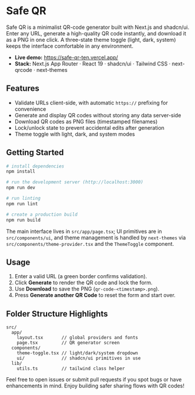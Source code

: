 # Safe QR

Safe QR is a minimalist QR-code generator built with Next.js and shadcn/ui. Enter any URL, generate a high-quality QR code instantly, and download it as a PNG in one click. A three-state theme toggle (light, dark, system) keeps the interface comfortable in any environment.

- **Live demo:** https://safe-qr-ten.vercel.app/
- **Stack:** Next.js App Router · React 19 · shadcn/ui · Tailwind CSS · next-qrcode · next-themes

## Features

- Validate URLs client-side, with automatic `https://` prefixing for convenience
- Generate and display QR codes without storing any data server-side
- Download QR codes as PNG files (timestamped filenames)
- Lock/unlock state to prevent accidental edits after generation
- Theme toggle with light, dark, and system modes

## Getting Started

```bash
# install dependencies
npm install

# run the development server (http://localhost:3000)
npm run dev

# run linting
npm run lint

# create a production build
npm run build
```

The main interface lives in `src/app/page.tsx`; UI primitives are in `src/components/ui`, and theme management is handled by `next-themes` via `src/components/theme-provider.tsx` and the `ThemeToggle` component.

## Usage

1. Enter a valid URL (a green border confirms validation).
2. Click **Generate** to render the QR code and lock the form.
3. Use **Download** to save the PNG (`qr-code-<timestamp>.png`).
4. Press **Generate another QR Code** to reset the form and start over.

## Folder Structure Highlights

```
src/
  app/
    layout.tsx       // global providers and fonts
    page.tsx         // QR generator screen
  components/
    theme-toggle.tsx // light/dark/system dropdown
    ui/              // shadcn/ui primitives in use
  lib/
    utils.ts         // tailwind class helper
```

Feel free to open issues or submit pull requests if you spot bugs or have enhancements in mind. Enjoy building safer sharing flows with QR codes!
